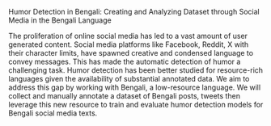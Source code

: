 Humor Detection in Bengali: Creating and Analyzing Dataset through Social Media in the Bengali Language

The proliferation of online social media has led to a vast amount of user generated content. Social media platforms like Facebook, Reddit, X with their character limits, have spawned creative and condensed language to convey messages. This has made the automatic detection of humor a challenging task. Humor detection has been better studied for resource-rich languages given the availability of substantial annotated data. We aim to address this gap by working with Bengali, a low-resource language. We will collect and manually annotate a dataset of Bengali posts, tweets then leverage this new resource to train and evaluate humor detection models for Bengali social media texts.
